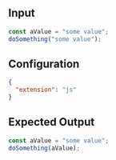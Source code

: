 
## Input
```javascript input
const aValue = "some value";
doSomething("some value");
```

## Configuration
```json configuration
{
  "extension": "js"
}
```

## Expected Output
```javascript expected output
const aValue = "some value";
doSomething(aValue);
```
